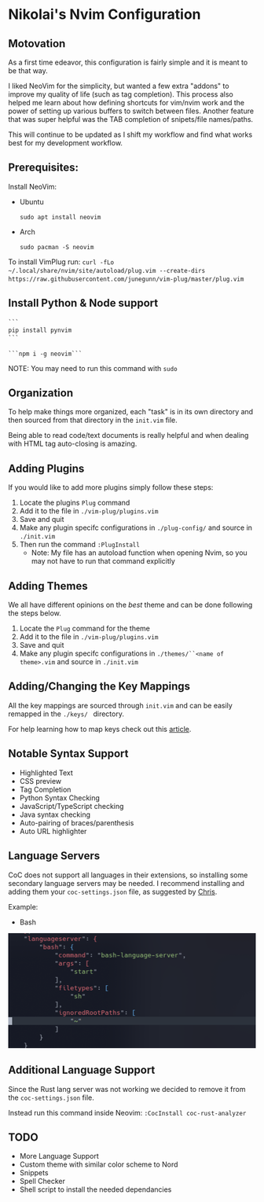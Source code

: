 # Nikolai's Nvim Configuration



## Motovation
As a first time edeavor, this configuration is fairly simple and it is meant 
to be that way.          

I liked NeoVim for the simplicity, but wanted a few extra "addons" to improve
my quality of life (such as tag completion). This process also helped me
learn about how defining shortcuts for vim/nvim work and the power of setting
up various buffers to switch between files. Another feature that was super 
helpful was the TAB completion of snipets/file names/paths.        

This will continue to be updated as I shift my workflow and find what works 
best for my development workflow. 

## Prerequisites:

Install NeoVim:
- Ubuntu
    ```
    sudo apt install neovim
    ```
- Arch
    ```
    sudo pacman -S neovim
    ```

To install VimPlug run:
    ```
    curl -fLo ~/.local/share/nvim/site/autoload/plug.vim --create-dirs https://raw.githubusercontent.com/junegunn/vim-plug/master/plug.vim
    ```

## Install Python & Node support
    ```
    pip install pynvim
    ```

    ```npm i -g neovim``` 

NOTE: You may need to run this command with `sudo`

## Organization
To help make things more organized, each "task" is in its own directory
and then sourced from that directory in the `init.vim` file.       

Being able to read code/text documents is really helpful and when dealing
with HTML tag auto-closing is amazing. 

## Adding Plugins
If you would like to add more plugins simply follow these steps:
1. Locate the plugins `Plug` command 
2. Add it to the file in `./vim-plug/plugins.vim`
3. Save and quit
4. Make any plugin specifc configurations in `./plug-config/` and source in
`./init.vim`
5. Then run the command `:PlugInstall`
    - Note: My file has an autoload function when opening Nvim, so 
    you may not have to run that command explicitly

## Adding Themes
We all have different opinions on the *best* theme and can be done following
the steps below.
1. Locate the `Plug` command for the theme
2. Add it to the file in `./vim-plug/plugins.vim`
3. Save and quit
4. Make any plugin specifc configurations in `./themes/``<name of theme>.vim` and source in
`./init.vim`

## Adding/Changing the Key Mappings
All the key mappings are sourced through `init.vim` and can be easily remapped
in the 
    ```
    ./keys/ 
    ```
directory. 

For help learning how to map keys check out this [article](https://medium.com/vim-drops/understand-vim-mappings-and-create-your-own-shortcuts-f52ee4a6b8ed).

## Notable Syntax Support
- Highlighted Text
- CSS preview
- Tag Completion
- Python Syntax Checking
- JavaScript/TypeScript checking
- Java syntax checking
- Auto-pairing of braces/parenthesis
- Auto URL highlighter

## Language Servers
CoC does not support all languages in their extensions, so installing
some secondary language servers may be needed. I recommend installing and
adding them your `coc-settings.json` file, as suggested by [Chris](https://www.chrisatmachine.com/).

Example:
- Bash

![Nikolai Config](./util/bash.png)

## Additional Language Support 
Since the Rust lang server was not working we decided to remove it from 
the `coc-settings.json` file.

Instead run this command inside Neovim:
    ```
    :CocInstall coc-rust-analyzer
    ```

## TODO
- More Language Support
- Custom theme with similar color scheme to Nord
- Snippets
- Spell Checker
- Shell script to install the needed dependancies
